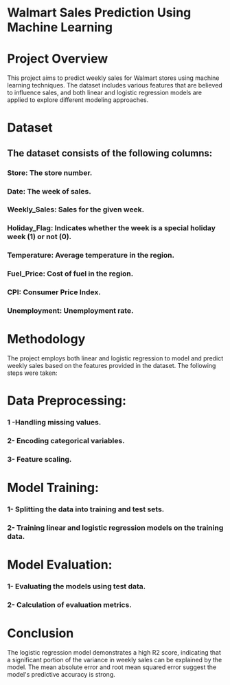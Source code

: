 # Walmart Sales Prediction Using Machine Learning

# Project Overview


This project aims to predict weekly sales for Walmart stores using machine learning techniques. The dataset includes various features that are believed to influence sales, and both linear and logistic regression models are applied to explore different modeling approaches.

# Dataset

## The dataset consists of the following columns:

### Store: The store number.
### Date: The week of sales.
### Weekly_Sales: Sales for the given week.
### Holiday_Flag: Indicates whether the week is a special holiday week (1) or not (0).
### Temperature: Average temperature in the region.
### Fuel_Price: Cost of fuel in the region.
### CPI: Consumer Price Index.
### Unemployment: Unemployment rate.

# Methodology

The project employs both linear and logistic regression to model and predict weekly sales based on the features provided in the dataset. The following steps were taken:

# Data Preprocessing:

### 1 -Handling missing values.
### 2- Encoding categorical variables.
### 3- Feature scaling.

# Model Training:

### 1- Splitting the data into training and test sets.
### 2- Training linear and logistic regression models on the training data.


# Model Evaluation:

### 1- Evaluating the models using test data.
### 2- Calculation of evaluation metrics.


# Conclusion

The logistic regression model demonstrates a high R2 score, indicating that a significant portion of the variance in weekly sales can be explained by the model. The mean absolute error and root mean squared error suggest the model's predictive accuracy is strong.
